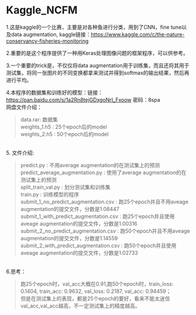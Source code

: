 Kaggle_NCFM
===

1.这是kaggle的一个比赛，主要是对各种鱼进行分类，用到了CNN，fine tune以及data augmentation, kaggle链接：https://www.kaggle.com/c/the-nature-conservancy-fisheries-monitoring <br>

2.重要的是这个程序提供了一种用Keras处理图像问题的框架程序，可以供参考。 <br>

3.一个重要的trick是，不仅仅将data augmentation用于训练集，而且还将其用于测试集，将同一张图片的不同变换都拿来测试并得到softmax的输出结果，然后再进行平均。 <br>

4.本程序的数据集和训练好的模型：链接：https://pan.baidu.com/s/1a2Rn8tejGDxgoNrI_Fxoow 密码：8spa  <br>
网盘文件介绍：　 <br>
>data.rar: 数据集 <br>
>weights_1.h5 : 25个epoch后的model <br>
>weights_2.h5 : 50个epoch后的model 
<br>
5. 文件介绍: 

>predict.py : 不用average augmentation的在测试集上的预测 <br>
>predict_average_augmentation.py : 使用了average augmentation的在测试集上的预测 <br>
>split_train_val.py : 划分测试集和训练集 <br>
>train.py : 训练模型的程序 <br>
>submit_1_no_predict_augmentation.csv : 跑25个epoch并且不用aveage augmentation的提交文件，分数是1.08447 <br>
>submit_1_with_predict_augmentation.csv : 跑25个epoch并且使用aveage augmentation的提交文件，分数是1.00316 <br>
>submit_2_no_predict_augmentation.csv : 跑50个epoch并且不用aveage augmentation的提交文件，分数是1.14559 <br>
>submit_2_with_predict_augmentation.csv : 跑50个epoch并且使用aveage augmentation的提交文件，分数是1.02733 <br>
<br>
6.思考：<br> 

>跑25个epoch时，val_acc大概在0.91,跑50个epoch时，train_loss: 0.1404, train_acc: 0.9632, val_loss: 0.2187, val_acc: 0.94459；<br>
>但是在测试集上的表现，都是25个epoch的要好，看来不能太迷信val_acc,val_acc越高，不一定测试集上的精度越高。 <br>



